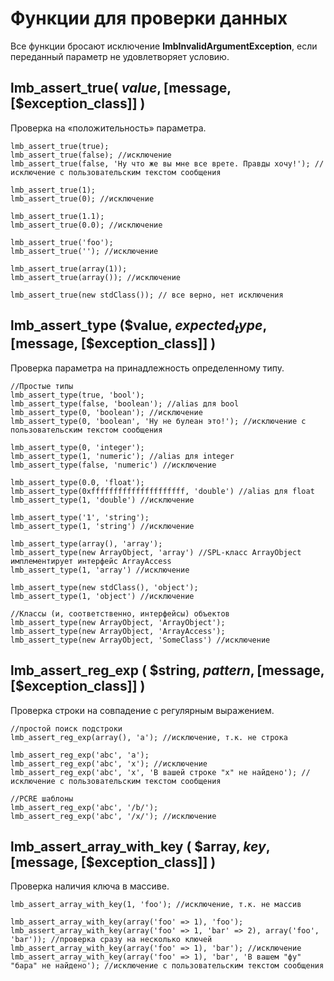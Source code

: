 # Функции для проверки данных
Все функции бросают исключение **lmbInvalidArgumentException**, если переданный параметр не удовлетворяет условию.

## lmb_assert_true( $value, [$message, [$exception_class]] )
Проверка на «положительность» параметра.

    lmb_assert_true(true);
    lmb_assert_true(false); //исключение
    lmb_assert_true(false, 'Ну что же вы мне все врете. Правды хочу!'); //исключение с пользовательским текстом сообщения
 
    lmb_assert_true(1);
    lmb_assert_true(0); //исключение
 
    lmb_assert_true(1.1);
    lmb_assert_true(0.0); //исключение
 
    lmb_assert_true('foo');
    lmb_assert_true(''); //исключение
 
    lmb_assert_true(array(1));
    lmb_assert_true(array()); //исключение
 
    lmb_assert_true(new stdClass()); // все верно, нет исключения

## lmb_assert_type ($value, $expected_type, [$message, [$exception_class]] )
Проверка параметра на принадлежность определенному типу.

    //Простые типы
    lmb_assert_type(true, 'bool');
    lmb_assert_type(false, 'boolean'); //alias для bool
    lmb_assert_type(0, 'boolean'); //исключение
    lmb_assert_type(0, 'boolean', 'Ну не булеан это!'); //исключение с пользовательским текстом сообщения
 
    lmb_assert_type(0, 'integer');
    lmb_assert_type(1, 'numeric'); //alias для integer
    lmb_assert_type(false, 'numeric') //исключение
 
    lmb_assert_type(0.0, 'float');
    lmb_assert_type(0xfffffffffffffffffffff, 'double') //alias для float
    lmb_assert_type(1, 'double') //исключение
 
    lmb_assert_type('1', 'string');
    lmb_assert_type(1, 'string') //исключение
 
    lmb_assert_type(array(), 'array');
    lmb_assert_type(new ArrayObject, 'array') //SPL-класс ArrayObject имплементирует интерфейс ArrayAccess
    lmb_assert_type(1, 'array') //исключение
 
    lmb_assert_type(new stdClass(), 'object');
    lmb_assert_type(1, 'object') //исключение
 
    //Классы (и, соответственно, интерфейсы) объектов
    lmb_assert_type(new ArrayObject, 'ArrayObject');
    lmb_assert_type(new ArrayObject, 'ArrayAccess');
    lmb_assert_type(new ArrayObject, 'SomeClass') //исключение

## lmb_assert_reg_exp ( $string, $pattern, [$message, [$exception_class]] )
Проверка строки на совпадение с регулярным выражением.

    //простой поиск подстроки
    lmb_assert_reg_exp(array(), 'a'); //исключение, т.к. не строка
 
    lmb_assert_reg_exp('abc', 'a');
    lmb_assert_reg_exp('abc', 'x'); //исключение
    lmb_assert_reg_exp('abc', 'x', 'В вашей строке "x" не найдено'); //исключение с пользовательским текстом сообщения
 
    //PCRE шаблоны
    lmb_assert_reg_exp('abc', '/b/'); 
    lmb_assert_reg_exp('abc', '/x/'); //исключение

## lmb_assert_array_with_key ( $array, $key, [$message, [$exception_class]] )
Проверка наличия ключа в массиве.

    lmb_assert_array_with_key(1, 'foo'); //исключение, т.к. не массив
 
    lmb_assert_array_with_key(array('foo' => 1), 'foo');
    lmb_assert_array_with_key(array('foo' => 1, 'bar' => 2), array('foo', 'bar')); //проверка сразу на несколько ключей
    lmb_assert_array_with_key(array('foo' => 1), 'bar'); //исключение
    lmb_assert_array_with_key(array('foo' => 1), 'bar', 'В вашем "фу" "бара" не найдено'); //исключение с пользовательским текстом сообщения

